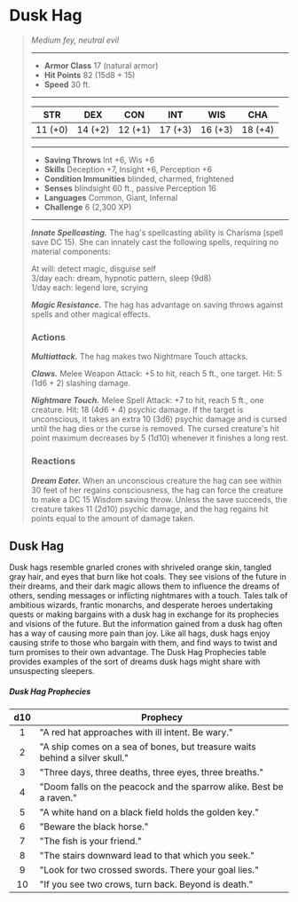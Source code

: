 # Dusk Hag
>*Medium fey, neutral evil*
>___
>- **Armor Class** 17 (natural armor)
>- **Hit Points** 82 (15d8 + 15)
>- **Speed** 30 ft.
>___
>|STR|DEX|CON|INT|WIS|CHA|
>|:---:|:---:|:---:|:---:|:---:|:---:|
>|11 (+0)|14 (+2)|12 (+1)|17 (+3)|16 (+3)|18 (+4)|
>___
>- **Saving Throws** Int +6, Wis +6
>- **Skills** Deception +7, Insight +6, Perception +6
>- **Condition Immunities** blinded, charmed, frightened
>- **Senses** blindsight 60 ft., passive Perception 16
>- **Languages** Common, Giant, Infernal
>- **Challenge** 6 (2,300 XP)
>___
>***Innate Spellcasting.*** The hag's spellcasting ability is Charisma (spell save DC 15). She can innately cast the following spells, requiring no material components:  
>
>At will: detect magic, disguise self  
>3/day each: dream, hypnotic pattern, sleep (9d8)  
>1/day each: legend lore, scrying  
>
>
>***Magic Resistance.*** The hag has advantage on saving throws against spells and other magical effects.  
>
>### Actions
>***Multiattack.*** The hag makes two Nightmare Touch attacks.  
>
>***Claws.*** Melee Weapon Attack: +5 to hit, reach 5 ft., one target. Hit: 5 (1d6 + 2) slashing damage.  
>
>***Nightmare Touch.*** Melee Spell Attack: +7 to hit, reach 5 ft., one creature. Hit: 18 (4d6 + 4) psychic damage. If the target is unconscious, it takes an extra 10 (3d6) psychic damage and is cursed until the hag dies or the curse is removed. The cursed creature's hit point maximum decreases by 5 (1d10) whenever it finishes a long rest.  
>
>### Reactions
>***Dream Eater.*** When an unconscious creature the hag can see within 30 feet of her regains consciousness, the hag can force the creature to make a DC 15 Wisdom saving throw. Unless the save succeeds, the creature takes 11 (2d10) psychic damage, and the hag regains hit points equal to the amount of damage taken.
## Dusk Hag
Dusk hags resemble gnarled crones with shriveled orange skin, tangled gray hair, and eyes that burn like hot coals. They see visions of the future in their dreams, and their dark magic allows them to influence the dreams of others, sending messages or inflicting nightmares with a touch. Tales talk of ambitious wizards, frantic monarchs, and desperate heroes undertaking quests or making bargains with a dusk hag in exchange for its prophecies and visions of the future. But the information gained from a dusk hag often has a way of causing more pain than joy. Like all hags, dusk hags enjoy causing strife to those who bargain with them, and find ways to twist and turn promises to their own advantage. The Dusk Hag Prophecies table provides examples of the sort of dreams dusk hags might share with unsuspecting sleepers.
##### Dusk Hag Prophecies
| d10 | Prophecy |
|:---:|---|
| 1 | "A red hat approaches with ill intent. Be wary." |
| 2 | "A ship comes on a sea of bones, but treasure waits behind a silver skull." |
| 3 | "Three days, three deaths, three eyes, three breaths." |
| 4 | "Doom falls on the peacock and the sparrow alike. Best be a raven." |
| 5 | "A white hand on a black field holds the golden key." |
| 6 | "Beware the black horse." |
| 7 | "The fish is your friend." |
| 8 | "The stairs downward lead to that which you seek." |
| 9 | "Look for two crossed swords. There your goal lies." |
| 10 | "If you see two crows, turn back. Beyond is death." |
